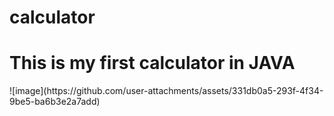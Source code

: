 # calculator 
<h1>This is my first calculator in JAVA</h1>
![image](https://github.com/user-attachments/assets/331db0a5-293f-4f34-9be5-ba6b3e2a7add)
